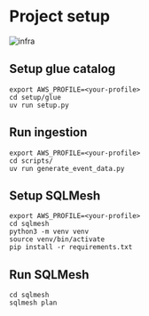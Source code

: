# Project setup

![infra](./architecture.excalidraw.png)

## Setup glue catalog
````
export AWS_PROFILE=<your-profile>
cd setup/glue
uv run setup.py
````

## Run ingestion

```
export AWS_PROFILE=<your-profile>
cd scripts/
uv run generate_event_data.py
```

## Setup SQLMesh

```
export AWS_PROFILE=<your-profile>
cd sqlmesh
python3 -m venv venv
source venv/bin/activate
pip install -r requirements.txt
```

## Run SQLMesh

```
cd sqlmesh
sqlmesh plan
```
